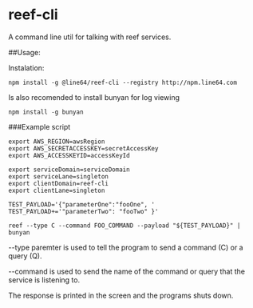 # reef-cli

A command line util for talking with reef services.

##Usage:

Instalation:

    npm install -g @line64/reef-cli --registry http://npm.line64.com

Is also recomended to install bunyan for log viewing

    npm install -g bunyan

###Example script

    export AWS_REGION=awsRegion
    export AWS_SECRETACCESSKEY=secretAccessKey
    export AWS_ACCESSKEYID=accessKeyId
    
    export serviceDomain=serviceDomain
    export serviceLane=singleton
    export clientDomain=reef-cli
    export clientLane=singleton
    
    TEST_PAYLOAD='{"parameterOne":"fooOne", '
    TEST_PAYLOAD+='"parameterTwo": "fooTwo" }'

    reef --type C --command FOO_COMMAND --payload "${TEST_PAYLOAD}" | bunyan
    

--type paremter is used to tell the program to send a command (C) or a query (Q).

--command is used to send the name of the command or query that the service is listening to.

The response is printed in the screen and the programs shuts down.


